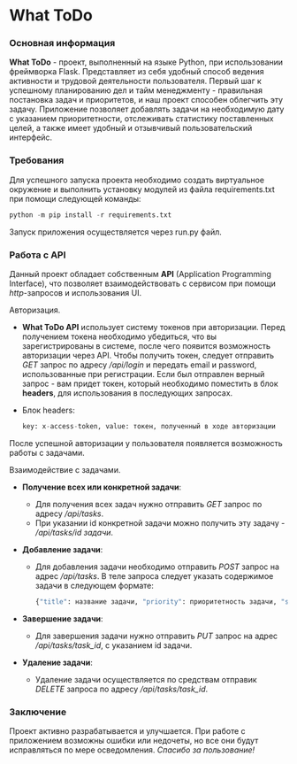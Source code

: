 # What ToDo

### Основная информация
**What ToDo** - проект, выполненный на языке Python, при использовании фреймворка Flask. Представляет из себя удобный способ ведения активности и трудовой деятельности пользователя. Первый шаг к успешному планированию дел и тайм менеджменту - правильная постановка задач и приоритетов, и наш проект способен облегчить эту задачу. Приложение позволяет добавлять задачи на необходимую дату с указанием приоритетности, отслеживать статистику поставленных целей, а также имеет удобный и отзывчивый пользовательский интерфейс.

### Требования
Для успешного запуска проекта необходимо создать виртуальное окружение и выполнить установку модулей из файла requirements.txt при помощи следующей команды:
```python
python -m pip install -r requirements.txt
```
Запуск приложения осуществляется через run.py файл.

### Работа с API
Данный проект обладает собственным **API** (Application Programming Interface), что позволяет взаимодействовать с сервисом при помощи *http*-запросов и использования UI.

Авторизация.

* **What ToDo API** использует систему токенов при авторизации. Перед получением токена необходимо убедиться, что вы зарегистрированы в системе, после чего появится возможность авторизации через API. Чтобы получить токен, следует отправить *GET* запрос по адресу */api/login* и передать email и password, использованные при регистрации. Если был отправлен верный запрос - вам придет токен, который необходимо поместить в блок **headers**, для использования в последующих запросах.

* Блок headers:   

    ```python
    key: x-access-token, value: токен, полученный в ходе авторизации
    ```
После успешной авторизации у пользователя появляется возможность работы с задачами.

Взаимодействие с задачами.

* **Получение всех или конкретной задачи**:
	* Для получения всех задач нужно отправить *GET* запрос по адресу */api/tasks*. 
	* При указании id конкретной задачи можно получить эту задачу - */api/tasks/id задачи*.

* **Добавление задачи**:
	* Для добавления задачи необходимо отправить *POST* запрос на адрес */api/tasks*. В теле запроса следует указать содержимое задачи в следующем формате:
	
      ```python
      {"title": название задачи, "priority": приоритетность задачи, "scheduled_date": дата, на которую запланирована задача}
      ```
* **Завершение задачи**:
	* Для завершения задачи нужно отправить *PUT* запрос на адрес */api/tasks/task_id*, с указанием id задачи.

* **Удаление задачи**:
	* Удаление задачи осуществляется по средствам отправик *DELETE* запроса по адресу */api/tasks/task_id*.

### Заключение
Проект активно разрабатывается и улучшается. При работе с приложением возможны ошибки или недочеты, но все они будут исправляться по мере осведомления. *Спасибо за пользование!*